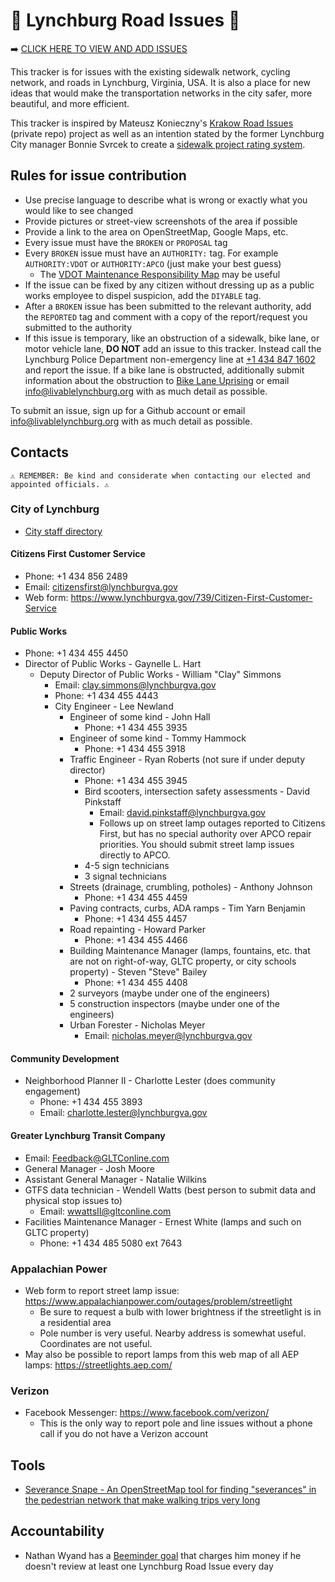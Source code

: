 # 🚧 Lynchburg Road Issues 🚧

➡️ [CLICK HERE TO VIEW AND ADD ISSUES](https://github.com/livable-lynchburg/lynchburg-road-issues/issues)

This tracker is for issues with the existing sidewalk network, cycling network, and roads in Lynchburg, Virginia, USA. It is also a place for new ideas that would make the transportation networks in the city safer, more beautiful, and more efficient.

This tracker is inspired by Mateusz Konieczny's [Krakow Road Issues](https://github.com/matkoniecz/Krakow/issues) (private repo) project as well as an intention stated by the former Lynchburg City manager Bonnie Svrcek to create a [sidewalk project rating system](https://wset.com/news/local/lynchburg-to-create-sidewalk-rating-system-for-city-residents).

## Rules for issue contribution
* Use precise language to describe what is wrong or exactly what you would like to see changed
* Provide pictures or street-view screenshots of the area if possible
* Provide a link to the area on OpenStreetMap, Google Maps, etc.
* Every issue must have the `BROKEN` or `PROPOSAL` tag
* Every `BROKEN` issue must have an `AUTHORITY:` tag. For example `AUTHORITY:VDOT` or `AUTHORITY:APCO` (just make your best guess)
  * The [VDOT Maintenance Responsibility Map](https://vdot.maps.arcgis.com/apps/mapviewer/index.html?layers=c557bfd8c83e4ff4a93699ddf3c956b8) may be useful
* If the issue can be fixed by any citizen without dressing up as a public works employee to dispel suspicion, add the `DIYABLE` tag.
* After a `BROKEN` issue has been submitted to the relevant authority, add the `REPORTED` tag and comment with a copy of the report/request you submitted to the authority
* If this issue is temporary, like an obstruction of a sidewalk, bike lane, or motor vehicle lane, **DO NOT** add an issue to this tracker. Instead call the Lynchburg Police Department non-emergency line at [+1 434 847 1602](tel:+14348471602) and report the issue. If a bike lane is obstructed, additionally submit information about the obstruction to [Bike Lane Uprising](https://www.bikelaneuprising.com/) or email [info@livablelynchburg.org](mailto:info@livablelynchburg.org) with as much detail as possible.

To submit an issue, sign up for a Github account or email [info@livablelynchburg.org](mailto:info@livablelynchburg.org) with as much detail as possible.

## Contacts
`⚠️ REMEMBER: Be kind and considerate when contacting our elected and appointed officials. ⚠️`

### City of Lynchburg
* [City staff directory](https://www.lynchburgva.gov/Directory.aspx)
#### Citizens First Customer Service
* Phone: +1 434 856 2489
* Email: citizensfirst@lynchburgva.gov
* Web form: https://www.lynchburgva.gov/739/Citizen-First-Customer-Service
#### Public Works
* Phone: +1 434 455 4450
* Director of Public Works - Gaynelle L. Hart
    * Deputy Director of Public Works - William "Clay" Simmons
        * Email: clay.simmons@lynchburgva.gov
        * Phone: +1 434 455 4443
        * City Engineer - Lee Newland
            * Engineer of some kind - John Hall
                * Phone: +1 434 455 3935
            * Engineer of some kind - Tommy Hammock
                * Phone: +1 434 455 3918
            * Traffic Engineer - Ryan Roberts (not sure if under deputy director)
                * Phone: +1 434 455 3945
                * Bird scooters, intersection safety assessments - David Pinkstaff
                    * Email: david.pinkstaff@lynchburgva.gov
                    * Follows up on street lamp outages reported to Citizens First, but has no special authority over APCO repair priorities. You should submit street lamp issues directly to APCO.
                * 4-5 sign technicians
                * 3 signal technicians
            * Streets (drainage, crumbling, potholes) - Anthony Johnson
                * Phone: +1 434 455 4459
            * Paving contracts, curbs, ADA ramps - Tim Yarn Benjamin
                * Phone: +1 434 455 4457
            * Road repainting - Howard Parker
                * Phone: +1 434 455 4466
            * Building Maintenance Manager (lamps, fountains, etc. that are not on right-of-way, GLTC property, or city schools property) - Steven "Steve" Bailey
                * Phone: +1 434 455 4408
            * 2 surveyors (maybe under one of the engineers)
            * 5 construction inspectors (maybe under one of the engineers)
            * Urban Forester - Nicholas Meyer
                * Email: nicholas.meyer@lynchburgva.gov

#### Community Development
* Neighborhood Planner II - Charlotte Lester (does community engagement)
    * Phone: +1 434 455 3893
    * Email: charlotte.lester@lynchburgva.gov
#### Greater Lynchburg Transit Company
* Email: Feedback@GLTConline.com
* General Manager - Josh Moore
* Assistant General Manager - Natalie Wilkins
* GTFS data technician - Wendell Watts (best person to submit data and physical stop issues to)
  * Email: wwattsII@gltconline.com
* Facilities Maintenance Manager - Ernest White (lamps and such on GLTC property)
  * Phone: +1 434 485 5080 ext 7643
### Appalachian Power
* Web form to report street lamp issue: https://www.appalachianpower.com/outages/problem/streetlight
    * Be sure to request a bulb with lower brightness if the streetlight is in a residential area
    * Pole number is very useful. Nearby address is somewhat useful. Coordinates are not useful.
* May also be possible to report lamps from this web map of all AEP lamps: https://streetlights.aep.com/
### Verizon
* Facebook Messenger: https://www.facebook.com/verizon/
    * This is the only way to report pole and line issues without a phone call if you do not have a Verizon account

## Tools
* [Severance Snape - An OpenStreetMap tool for finding "severances" in the pedestrian network that make walking trips very long](https://dabreegster.github.io/severance_snape)

## Accountability
* Nathan Wyand has a [Beeminder goal](https://www.beeminder.com/partytax/lri) that charges him money if he doesn't review at least one Lynchburg Road Issue every day
